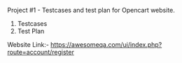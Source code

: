 Project #1 - Testcases and test plan for Opencart website.

1. Testcases
2. Test Plan

Website Link:- https://awesomeqa.com/ui/index.php?route=account/register
   
